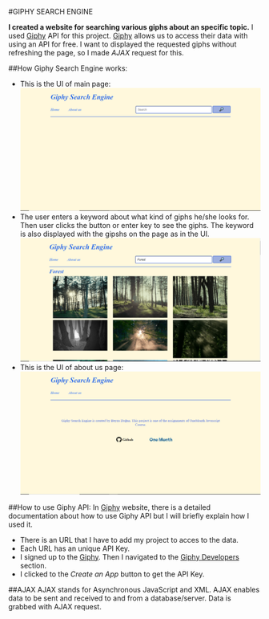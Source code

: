 #GIPHY SEARCH ENGINE

**I created a website for searching various giphs about an specific topic.** 
I used [Giphy](giphy.com) API for this project. [Giphy](giphy.com) allows us to access their data with using an API for free.
I want to displayed the requested giphs without refreshing the page, so I made *AJAX* request for this. 

##How Giphy Search Engine works:
- This is the UI of main page: 
![Main Page UI](assets/interface/mainPage.PNG)
- The user enters a keyword about what kind of giphs he/she looks for. Then user clicks the button or enter key to see the giphs. The keyword is also displayed with the gipshs on the page as in the UI.
![Search result](assets/interface/searchResult.PNG)
- This is the UI of about us page:
![About Us Page](assets/interface/aboutUs.PNG)

##How to use Giphy API:
In [Giphy](giphy.com) website, there is a detailed documentation about how to use Giphy API but I will briefly explain how I used it.
- There is an URL that I have to add my project to acces to the data. 
- Each URL has an unique API Key.
- I signed up to the [Giphy](giphy.com). Then I navigated to the [Giphy Developers](developers.giphy.com/docs/) section.
- I clicked to the *Create an App* button to get the API Key.

##AJAX
AJAX stands for Asynchronous JavaScript and XML. AJAX enables data to be sent and received to and from a database/server.
Data is grabbed with AJAX request.


